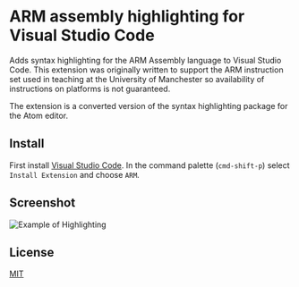 # ARM assembly highlighting for Visual Studio Code

Adds syntax highlighting for the ARM Assembly language to Visual Studio Code. This extension was originally written to support the ARM instruction set used in teaching at the University of Manchester so availability of instructions on platforms is not guaranteed.

The extension is a converted version of the syntax highlighting package for the Atom editor.

## Install

First install [Visual Studio Code](https://code.visualstudio.com). In the command palette (`cmd-shift-p`) select `Install Extension` and choose `ARM`.  

## Screenshot

![Example of Highlighting](https://raw.githubusercontent.com/dan-c-underwood/vscode-arm/master/images/example.png)

## License
[MIT](https://github.com/dan-c-underwood/vscode-arm/blob/master/LICENSE)